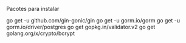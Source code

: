 Pacotes para instalar

go get -u github.com/gin-gonic/gin
go get -u gorm.io/gorm
go get -u gorm.io/driver/postgres
go get gopkg.in/validator.v2
go get golang.org/x/crypto/bcrypt